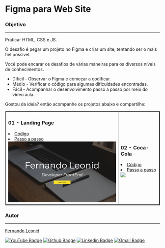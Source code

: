 # Figma para Web Site

### Objetivo
---

Praticar HTML, CSS e JS.

O desafio é pegar um projeto no Figma e criar um site, tentando ser o mais fiel possível.

Você pode encarar os desafios de várias maneiras para os diversos níveis de conhecimentos.

* Difícil   -   Observar o Figma e começar a codificar.
* Médio     -   Verificar o código para algumas dificuldades encontradas.
* Fácil     -   Acompanhar o desenvolvimento passo a passo por meio do vídeo aula. 

Gostou da ideia? então acompanhe os projetos abaixo e compartilhe:

<table border="2">
  <tr>
    <td>
        <h3>01 - Landing Page</h3>
        <li><a href="./01-FirstLandingPage/">Código</a></li>
        <li><a href="https://youtu.be/LvywYjDEK6I">Passo a passo</a></li>
        <a href="https://fernandoleonid.github.io/figma-to-website/01-FirstLandingPage/"><img src="./.images/01.gif" width="400px"></a>
    </td>
      <td>
        <h3>02 - Coca-Cola</h3>
        <li><a href="./02-coca-cola/">Código</a></li>
        <li><a href="https://youtu.be/cGrhSy7qhGg">Passo a passo</a></li>
        <a href="https://fernandoleonid.github.io/figma-to-website/02-coca-cola/"><img src="./.images/02.gif" width="400px"></a>
    </td>
  
</table>

### Autor
---
[Fernando Leonid](https://fernandoleonid.com.br/)

[![YouTube Badge](https://img.shields.io/badge/-YouTube-red?style=flat-square&logo=youtube&logoColor=white)](https://www.youtube.com/fernandoleonid) 
[![Github Badge](https://img.shields.io/badge/-Github-000?style=flat-square&logo=Github&logoColor=white)](https://github.com/fernandoleonid)
[![Linkedin Badge](https://img.shields.io/badge/-LinkedIn-blue?style=flat-square&logo)](https://www.linkedin.com/in/fernandoleonid/)
[![Gmail Badge](https://img.shields.io/badge/-Gmail-c14438?style=flat-square&logo=Gmail&logoColor=white)](mailto:fernandoleonid@gmail.com)
